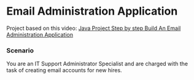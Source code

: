 <h1> Email Administration Application </h1>

<p> Project based on this video: <a href="https://www.youtube.com/watch?v=U3Ibvu0htNs"> Java Project Step by step Build An Email Administration Application </a> </p>

<h3> Scenario </h3>

<p> You are an IT Support Administrator Specialist and are charged with the task of creating email accounts for new hires.</p>
